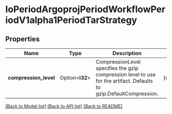 # IoPeriodArgoprojPeriodWorkflowPeriodV1alpha1PeriodTarStrategy

## Properties

Name | Type | Description | Notes
------------ | ------------- | ------------- | -------------
**compression_level** | Option<**i32**> | CompressionLevel specifies the gzip compression level to use for the artifact. Defaults to gzip.DefaultCompression. | [optional]

[[Back to Model list]](../README.md#documentation-for-models) [[Back to API list]](../README.md#documentation-for-api-endpoints) [[Back to README]](../README.md)



